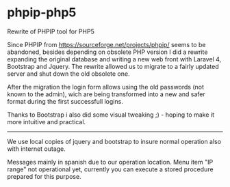 # phpip-php5
Rewrite of PHPIP tool for PHP5

Since PHPIP from https://sourceforge.net/projects/phpip/ seems to be abandoned, besides depending on obsolete PHP version I did a rewrite expanding the original database and writing a new web front with Laravel 4, Bootstrap and Jquery.
The rewrite allowed us to migrate to a fairly updated server and shut down the old obsolete one.

After the migration the login form allows using the old passwords (not known to the admin), wich are being transformed into a new and safer format during the first successfull logins.

Thanks to Bootstrap i also did some visual tweaking ;) - hoping to make it more intuitive and practical.

---
We use local copies of jquery and bootstrap to insure normal operation also with internet outage.

Messages mainly in spanish due to our operation location.
Menu item "IP range" not operational yet, currently you can execute a stored procedure prepared for this purpose.
